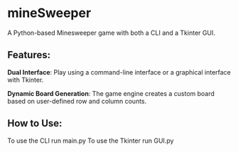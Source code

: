 # mineSweeper
A Python-based Minesweeper game with both a CLI and a Tkinter GUI.

## Features:

**Dual Interface**: Play using a command-line interface or a graphical interface with Tkinter.

**Dynamic Board Generation**: The game engine creates a custom board based on user-defined row and column counts.

## How to Use:
To use the CLI run main.py
To use the Tkinter run GUI.py
